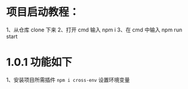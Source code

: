 # 项目启动教程：
1、从仓库 clone 下来
2、打开 cmd 输入 npm i
3、在 cmd 中输入 npm run start

# 1.0.1 功能如下
1、安装项目所需插件
`npm i cross-env`
设置环境变量